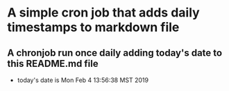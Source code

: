 A simple cron job that adds daily timestamps to markdown file
============================================================
## A chronjob run once daily adding today's date to this README.md file
* today's date is Mon Feb  4 13:56:38 MST 2019

